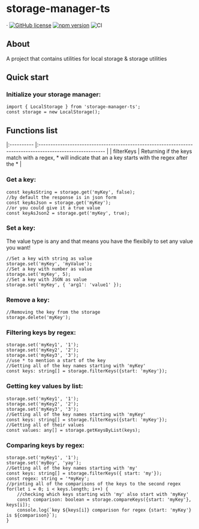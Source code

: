 # storage-manager-ts 
&middot; [![GitHub license](https://img.shields.io/badge/license-BSD%203%20Clause-blue.svg)](https://github.com/danitseitlin/storage-manager-ts/blob/master/LICENSE) [![npm version](http://img.shields.io/npm/v/storage-manager-ts.svg?style=flat)](https://npmjs.org/package/storage-manager-ts "View this project on npm") ![CI](https://github.com/danitseitlin/storage-manager-ts/workflows/CI/badge.svg)
## About
A project that contains utilities for local storage & storage utilities

## Quick start
### Initialize your storage manager:
```
import { LocalStorage } from 'storage-manager-ts';
const storage = new LocalStorage();
```
## Functions list
|:---------- |:--------------------------------------------------------------------------------------------------------- |
| filterKeys | Returning if the keys match with a regex, * will indicate that an a key starts with the regex after the * |
### Get a key:
```
const keyAsString = storage.get('myKey', false);
//by default the response is in json form
const keyAsJson = storage.get('myKey');
//or you could give it a true value
const keyAsJson2 = storage.get('myKey', true);
```

### Set a key:
The value type is any and that means you have the flexibily to set any value you want!
```
//Set a key with string as value
storage.set('myKey', 'myValue');
//Set a key with number as value
storage.set('myKey', 5);
//Set a key with JSON as value
storage.set('myKey', { 'arg1': 'value1' });
```

### Remove a key:
```
//Removing the key from the storage
storage.delete('myKey');
```

### Filtering keys by regex:
```
storage.set('myKey1', '1');
storage.set('myKey2', '2');
storage.set('myKey3', '3');
//use * to mention a start of the key
//Getting all of the key names starting with 'myKey'
const keys: string[] = storage.filterKeys({start: 'myKey'});
```

### Getting key values by list:
```
storage.set('myKey1', '1');
storage.set('myKey2', '2');
storage.set('myKey3', '3');
//Getting all of the key names starting with 'myKey'
const keys: string[] = storage.filterKeys({start: 'myKey'});
//Getting all of their values
const values: any[] = storage.getKeysByList(keys);
```

### Comparing keys by regex:
```
storage.set('myKey1', '1');
storage.set('myBoy', 'yay');
//Getting all of the key names starting with 'my'
const keys: string[] = storage.filterKeys({ start: 'my'});
const regex: string = '*myKey';
//printing all of the comparisons of the keys to the second regex 
for(let i = 0; i < keys.length; i++) {
    //checking which keys starting with 'my' also start with 'myKey'
    const comparison: boolean = storage.compareKeys({start: 'myKey'}, keys[i]);
    console.log(`key ${keys[i]} comparison for regex {start: 'myKey'} is ${comparison}`);
}
```

